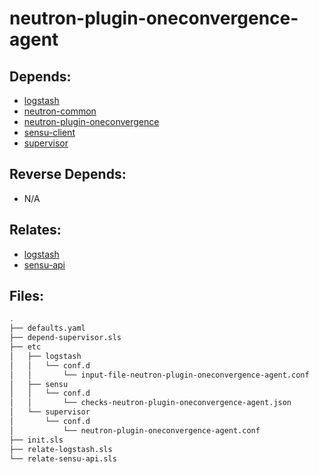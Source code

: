 # neutron-plugin-oneconvergence-agent

## Depends:

  -  [logstash](/salt/logstash)
  -  [neutron-common](/salt/neutron-common)
  -  [neutron-plugin-oneconvergence](/salt/neutron-plugin-oneconvergence)
  -  [sensu-client](/salt/sensu-client)
  -  [supervisor](/salt/supervisor)

## Reverse Depends:

  -  N/A

## Relates:

  -  [logstash](/salt/logstash)
  -  [sensu-api](/salt/sensu-api)

## Files:

```bash
.
├── defaults.yaml
├── depend-supervisor.sls
├── etc
│   ├── logstash
│   │   └── conf.d
│   │       └── input-file-neutron-plugin-oneconvergence-agent.conf
│   ├── sensu
│   │   └── conf.d
│   │       └── checks-neutron-plugin-oneconvergence-agent.json
│   └── supervisor
│       └── conf.d
│           └── neutron-plugin-oneconvergence-agent.conf
├── init.sls
├── relate-logstash.sls
└── relate-sensu-api.sls
```

